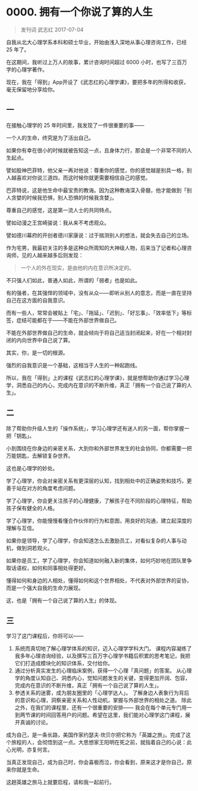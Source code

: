 # 0000. 拥有一个你说了算的人生

> 发刊词 武志红 2017-07-04

自我从北大心理学系本科和硕士毕业，开始由浅入深地从事心理咨询工作，已经 25 年了。

在这期间，我听过上万人的故事，累计咨询时间超过 6000 小时，也写了三百万字的心理学著作。

现在，我在「得到」App开设了《武志红的心理学课》，要把多年的所得和收获，毫无保留地分享给你。

## 一

在接触心理学的 25 年时间里，我发现了一件很重要的事——

一个人的生命，终究是为了活出自己。

如果你有幸在很小的时候就被告知这一点，且身体力行，那会是一个非常不同的人生起点。

譬如股神巴菲特，他父亲一再对他说：尊重你的感觉，你的感觉越是别具一格，别人越喜欢对你说三道四，而这时候你就更需要相信自己的感觉。

巴菲特说，这是他生命中最宝贵的教诲。因为这种教诲深入骨髓，他才能做到「别人贪婪的时候我恐惧，别人恐惧的时候我贪婪」。

尊重自己的感觉，这是第一流人士的共同特点。

譬如动漫之王宫崎骏说：我从来不考虑观众。

譬如德川幕府的开创者德川家康说：过于揣测别人的想法，就会失去自己的立场。

作为宅男，我最初关注的多是这种众所周知的大神级人物，后来当了记者和心理咨询师，见的人越来越多后则发现：

> 一个人的外在现实，是由他的内在意识所决定的。

不只强人们如此，普通人如此，所谓的「弱者」也是如此。

有的强者，在其强悍的领域中，没有从众——即听从别人的意志，而是一直在坚持自己在这方面的自我意识。

而有一些人，常常会被贴上「宅」、「拖延」、「迟到」、「好忘事」、「效率低下」等标签，症结可能都在于——不能在外部世界做自己。

不能在外部世界做自己的生命，就会倾向于将自己适当封闭起来，好在一个相对封闭的内向世界中自己说了算。

其实，你，是一切的根源。

强烈的自我意识是一个基础，这相当于人生的一种起跑线。

所以，我在「得到」上的课程《武志红的心理学课》，就是想帮助你通过学习心理学，洞悉自己的内心，完成内在意识的不断升维，真正「拥有一个自己说了算的人生」。

## 二

除了帮助你升级人生的「操作系统」，学习心理学还有迷人的另一面，帮你掌握一把「钥匙」。

小到围绕在你身边的亲密关系，大到你和外部世界发生的社会协同，你都需要一把万能钥匙，去解锁复杂世界。

这也是心理学的妙处。

学了心理学，你会对亲密关系有更深层的认知，找到相处中的正确姿势和技巧，更善于站在对方的角度考虑问题。

学了心理学，你会更关注孩子的心理健康，了解孩子在不同阶段的心理特征，帮助孩子保有健全的人格。

学了心理学，你能慢慢看懂合作伙伴的行为和意图，用良好的沟通，建立起深度的理解与互信。

如果你是领导，学了心理学，你会知道怎么去激励员工，对看似复杂的人事与动机，做到洞若观火。

如果你是员工，学了心理学，你会知道如何融入新的集体，如何巧妙地在团队里争取话语权，如何和同事相处得更好。

懂得如何和身边的人相处，懂得如何和这个世界相处，不代表对外部世界的妥协，而是一个强大自我的生命力展现。

这，也是「拥有一个自己说了算的人生」的体现。

## 三
学习了这门课程后，你将可以——

1. 系统而真切地了解心理学体系的知识，迈入心理学学科大门。
课程内容凝练了我多年心理咨询经验，以及撰写三百万字心理学书籍后积累的思考笔记，我把它们打造成模块化的知识体系，交付给你。
2. 通过分析真实发生的心理临床案例，获得一个心理「真问题」的答案。
从心理学的角度认知自己、洞悉内心，觉知问题发生的关键，变得更加开阔、包容，完成内在意识的不断升维，真正「拥有一个自己说了算的人生」。
3. 参透关系的迷雾，成为朋友圈里的「心理学达人」。
了解身边人表象行为背后的意识和心理，洞察亲密关系和人性动机，掌握与外部世界的相处之道。
除此之外，在我们的课程里，还有一个很重要的安排—— 我会在每个单元专门用一到两节课的时间回答用户的问题。希望在这里，我们能对心理学这门课程，展开真诚的讨论。

成为自己，是一条长路，美国作家约瑟夫·坎贝尔把它称为「英雄之旅」。完成了这个旅程的人，会彻悟到这一点。大思想家王阳明在死之前，就指着自己的心说：此心光明，亦复何言。

当真正发现自己，成为自己时，你会喜极而泣，你会看到，原来这才是你自己，原来你就是生命。

这趟英雄之旅马上就要启程，请和我一起前行。

